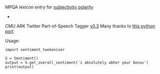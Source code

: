MPQA lexicon entry for [subjectivity polarity](http://people.cs.pitt.edu/~wiebe/pubs/papers/emnlp05polarity.pdf)

+

CMU ARK Twitter Part-of-Speech Tagger [v0.3](http://www.cs.cmu.edu/~ark/TweetNLP/owoputi+etal.naacl13.pdf) Many thanks to [this python port](https://github.com/ljm233/ark_tweet_nlp_python/blob/master/twokeniser.py)

Usage:
```
import sentiment_twokeniser

S = Sentiment()
output = S.get_overall_sentiment('i absolutely abhor your bonus')
print(output)
```
